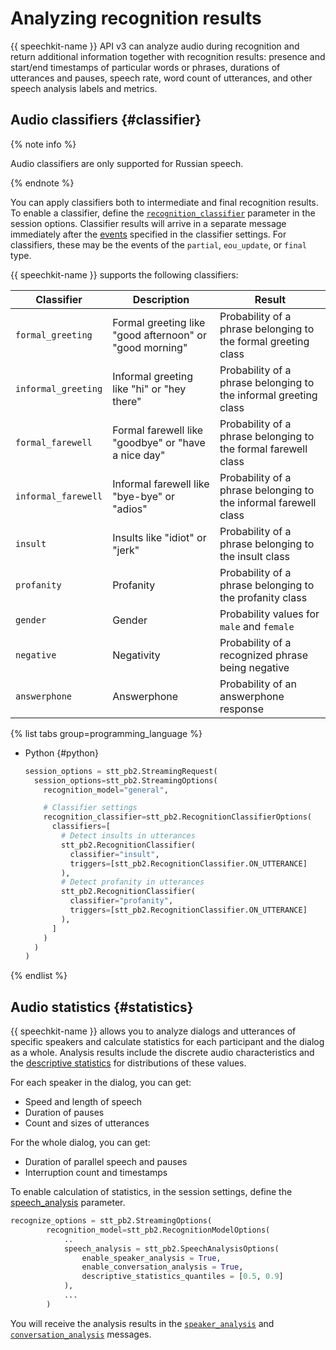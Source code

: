 # Analyzing recognition results

{{ speechkit-name }} API v3 can analyze audio during recognition and return additional information together with recognition results: presence and start/end timestamps of particular words or phrases, durations of utterances and pauses, speech rate, word count of utterances, and other speech analysis labels and metrics.

## Audio classifiers {#classifier}

{% note info %}

Audio classifiers are only supported for Russian speech.

{% endnote %}

You can apply classifiers both to intermediate and final recognition results. To enable a classifier, define the [`recognition_classifier`](../stt-v3/api-ref/grpc/stt_service.md#RecognitionClassifierOptions) parameter in the session options. Classifier results will arrive in a separate message immediately after the [events](../stt-v3/api-ref/grpc/stt_service.md#StreamingResponse) specified in the classifier settings. For classifiers, these may be the events of the `partial`, `eou_update`, or `final` type.

{{ speechkit-name }} supports the following classifiers:

| Classifier | Description | Result |
|---|---|---|
| `formal_greeting` | Formal greeting like "good afternoon" or "good morning" | Probability of a phrase belonging to the formal greeting class |
| `informal_greeting` | Informal greeting like "hi" or "hey there" | Probability of a phrase belonging to the informal greeting class |
| `formal_farewell` | Formal farewell like "goodbye" or "have a nice day" | Probability of a phrase belonging to the formal farewell class |
| `informal_farewell` | Informal farewell like "bye-bye" or "adios" | Probability of a phrase belonging to the informal farewell class |
| `insult` | Insults like "idiot" or "jerk" | Probability of a phrase belonging to the insult class |
| `profanity` | Profanity | Probability of a phrase belonging to the profanity class |
| `gender` | Gender | Probability values for `male` and `female` |
| `negative` | Negativity | Probability of a recognized phrase being negative |
| `answerphone` | Answerphone | Probability of an answerphone response |

{% list tabs group=programming_language %}

- Python {#python}

   ```python
   session_options = stt_pb2.StreamingRequest(
     session_options=stt_pb2.StreamingOptions(
       recognition_model="general",

       # Classifier settings
       recognition_classifier=stt_pb2.RecognitionClassifierOptions(
         classifiers=[
           # Detect insults in utterances
           stt_pb2.RecognitionClassifier(
             classifier="insult",
             triggers=[stt_pb2.RecognitionClassifier.ON_UTTERANCE]
           ),
           # Detect profanity in utterances
           stt_pb2.RecognitionClassifier(
             classifier="profanity",
             triggers=[stt_pb2.RecognitionClassifier.ON_UTTERANCE]
           ),
         ]
       )
     )
   )
   ```

{% endlist %}


## Audio statistics {#statistics}

{{ speechkit-name }} allows you to analyze dialogs and utterances of specific speakers and calculate statistics for each participant and the dialog as a whole. Analysis results include the discrete audio characteristics and the [descriptive statistics](../stt-v3/api-ref/grpc/stt_service.md#DescriptiveStatistics) for distributions of these values.

For each speaker in the dialog, you can get:

* Speed and length of speech
* Duration of pauses
* Count and sizes of utterances

For the whole dialog, you can get:

* Duration of parallel speech and pauses
* Interruption count and timestamps

To enable calculation of statistics, in the session settings, define the [speech_analysis](../stt-v3/api-ref/grpc/stt_service.md#SpeechAnalysisOptions) parameter.

```python
recognize_options = stt_pb2.StreamingOptions(
        recognition_model=stt_pb2.RecognitionModelOptions(
            ..
            speech_analysis = stt_pb2.SpeechAnalysisOptions(
                enable_speaker_analysis = True,
                enable_conversation_analysis = True,
                descriptive_statistics_quantiles = [0.5, 0.9]
            ),
            ...
        )
```

You will receive the analysis results in the [`speaker_analysis`](../stt-v3/api-ref/grpc/stt_service.md#SpeakerAnalysis) and [`conversation_analysis`](../stt-v3/api-ref/grpc/stt_service.md#ConversationAnalysis) messages.

